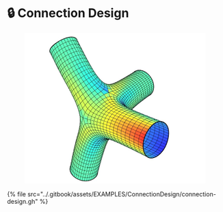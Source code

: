 # 🔒 Connection Design

<figure><img src="../.gitbook/assets/EXAMPLES/ConnectionDesign/connection design.jpg" alt=""><figcaption></figcaption></figure>

{% file src="../.gitbook/assets/EXAMPLES/ConnectionDesign/connection-design.gh" %}
